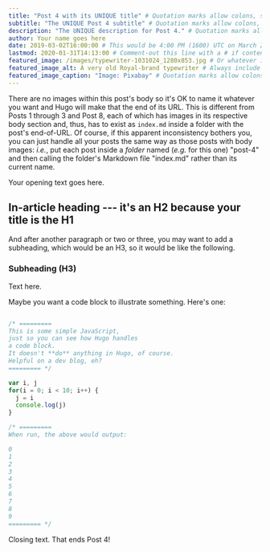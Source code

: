 ```yaml
---
title: "Post 4 with its UNIQUE title" # Quotation marks allow colons, semicolons, etc.
subtitle: "The UNIQUE Post 4 subtitle" # Quotation marks allow colons, semicolons, etc.
description: "The UNIQUE description for Post 4." # Quotation marks allow colons, semicolons, etc.
author: Your name goes here
date: 2019-03-02T16:00:00 # This would be 4:00 PM (1600) UTC on March 2, 2019
lastmod: 2020-01-31T14:13:00 # Comment-out this line with a # if content is unchanged
featured_image: /images/typewriter-1031024_1280x853.jpg # Or whatever image you want to use
featured_image_alt: A very old Royal-brand typewriter # Always include an ALT tag for accessibility
featured_image_caption: "Image: Pixabay" # Quotation marks allow colons, semicolons, etc.
---
```


There are no images within this post's body so it's OK to name it whatever you want and Hugo will make that the end of its URL. This is different from Posts 1 through 3 and Post 8, each of which has images in its respective body section and, thus, has to exist as `index.md` inside a folder with the post's end-of-URL. Of course, if this apparent inconsistency bothers you, you can just handle all your posts the same way as those posts with body images: *i.e.*, put each post inside a *folder* named (*e.g.* for this one) "post-4" and then calling the folder's Markdown file "index.md" rather than its current name.

 Your opening text goes here.

## In-article heading --- it's an H2 because your title is the H1

And after another paragraph or two or three, you may want to add a subheading, which would be an H3, so it would be like the following.

### Subheading (H3)

Text here.

Maybe you want a code block to illustrate something. Here's one:

```js

/* =========
This is some simple JavaScript, 
just so you can see how Hugo handles 
a code block.
It doesn't **do** anything in Hugo, of course.
Helpful on a dev blog, eh?
========= */

var i, j
for(i = 0; i < 10; i++) {
  j = i
  console.log(j)
}

/* ========= 
When run, the above would output:

0
1
2
3
4
5
6
7
8
9
========= */

```

Closing text. That ends Post 4!
